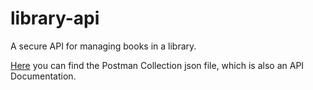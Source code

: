 # library-api
A secure API for managing books in a library.

[Here](library-api/LibraryAPI.postman_collection.json) you can find the Postman Collection json file, which is also an API Documentation.
